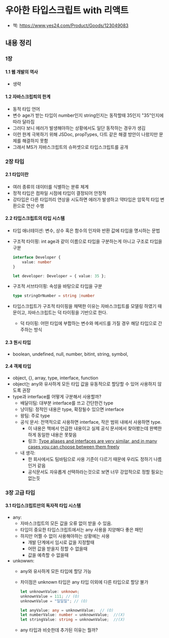 # 우아한 타입스크립트 with 리액트

* 책: <https://www.yes24.com/Product/Goods/123049083>

## 내용 정리

### 1장

#### 1.1 웹 개발의 역사

* 생략

#### 1.2 자바스크립틔의 한계

* 동적 타입 언어
* 변수 age가 받는 타입이 number인지 string인지는 동작할때 35인지 "35"인지에 따라 달라짐
* 그러다 보니 에러가 발생해야하는 상황에서도 일단 동작하는 경우가 생김
* 이런 한계 극복하기 위해 JSDoc, propTypes, 다트 같은 해결 방안이 나왔지만 문제를 해결하지 못함
* 그래서 MS가 자바스크립트의 슈퍼셋으로 타입스크립트를 공개

### 2장 타입

#### 2.1 타입이란

* 여러 종류의 데이터를 식별하는 분류 체계
* 정적 타입은 컴파일 시점에 타입이 결정되어 안정적
* 강타입은 다른 타입끼리 연상을 시도하면 에러가 발생하고 약타입은 암묵적 타입 변환으로 연산 수행

#### 2.2 타입스크립트의 타입 시스템

* 타입 애너테이션: 변수, 상수 혹은 함수의 인자와 반환 값에 타입을 명시하는 문법
* 구조적 타이핑: int age과 같이 이름으로 타입을 구분하는게 아니고 구조로 타입을 구분

    ```typescript
    interface Developer {
        value: number
    }

    let developer: Developer = { value: 35 };
    ```

* 구조적 서브타이핑: 속성을 바탕으로 타입을 구분

    ```typescript
    type stringOrNumber = string |number
    ```

* 타입스크립트가 구조적 타이핑을 채택한 이유는 자바스크립트를 모델링 하였기 때문이고, 자바스크립트는 덕 타이핑을 기반으로 한다.
  * 덕 타이핑: 어떤 타입에 부합하는 변수와 메서드를 가질 경우 해당 타입으로 간주하는 방식

#### 2.3 원시 타입

* boolean, undefined, null, number, bitint, string, symbol,

#### 2.4 객체 타입

* object, {}, array, type, interface, function
* object는 any와 유사하게 모든 타입 값을 유동적으로 할당할 수 있어 사용하지 않도록 권장
* type과 interface를 어떻게 구분해서 사용할까?
  * 배달이팀: 대부분 interface를 쓰고 간단한건 type
  * 냥이팀: 정적인 내용은 type, 확장될수 있으면 interface
  * 왕팀: 주로 type
  * 공식 문서: 전역적으로 사용하면 interface, 작은 범위 내에서 사용하면 type.
    * 이 내용은 책에서 언급한 내용이고 실제 공식 문서에서 찾아봤는데 완벽한 하게 동일한 내용은 못찾음
    * 링크: [Type aliases and interfaces are very similar, and in many cases you can choose between them freely](https://www.typescriptlang.org/docs/handbook/2/everyday-types.html#differences-between-type-aliases-and-interfaces)
  * 내 생각:
    * 한 회사에서도 팀바팀으로 사용 기준이 다르기 때문에 우리도 정하기 나름인거 같음
    * 공식문서도 자유롭게 선택하라는것으로 보면 너무 강압적으로 정할 필요는 없는듯

### 3장 고급 타입

#### 3.1 타입스크립트만의 독자적 타입 시스템

* any:
  * 자바스크립트의 모든 값을 오류 없이 받을 수 있음.
  * 타입이 중요한 타입스크립트에서는 any 사용을 지양해다 좋은 패턴
  * 하지만 어쩔 수 없이 사용해야하는 상황에는 사용
    * 개발 단계에서 임시로 값을 지정할때
    * 어떤 값을 받을지 정할 수 없을때
    * 값을 예측할 수 없을때
* unkowwn:
  * any와 유사하게 모든 타입에 할당 가능
  * 차이점은 unknown 타입은 any 타입 이외에 다른 타입으로 할당 불가

    ``` typescript
    let unknownValue: unknown;
    unknownValue = 111; // (O)
    unknownValue = "일일일"; // (O)
    
    let anyValue: any = unknownValue;  // (O)
    let numberValue: number = unknownValue;  //(X)
    let stringValue: string = unknownValue;  //(X)
    ```

  * any 타입과 비슷한데 추가된 이유는 뭘까?
  